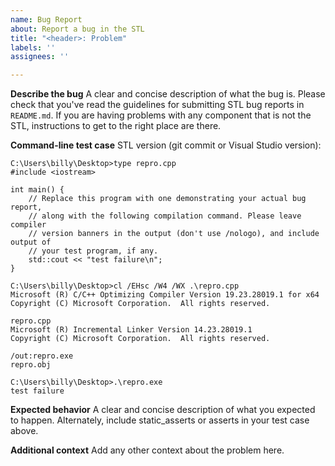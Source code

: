 ```yaml
---
name: Bug Report
about: Report a bug in the STL
title: "<header>: Problem"
labels: ''
assignees: ''

---
```


**Describe the bug**
A clear and concise description of what the bug is. Please check that you've
read the guidelines for submitting STL bug reports in `README.md`. If you are
having problems with any component that is not the STL, instructions to get
to the right place are there.

**Command-line test case**
STL version (git commit or Visual Studio version):

```
C:\Users\billy\Desktop>type repro.cpp
#include <iostream>

int main() {
    // Replace this program with one demonstrating your actual bug report,
    // along with the following compilation command. Please leave compiler
    // version banners in the output (don't use /nologo), and include output of
    // your test program, if any.
    std::cout << "test failure\n";
}

C:\Users\billy\Desktop>cl /EHsc /W4 /WX .\repro.cpp
Microsoft (R) C/C++ Optimizing Compiler Version 19.23.28019.1 for x64
Copyright (C) Microsoft Corporation.  All rights reserved.

repro.cpp
Microsoft (R) Incremental Linker Version 14.23.28019.1
Copyright (C) Microsoft Corporation.  All rights reserved.

/out:repro.exe
repro.obj

C:\Users\billy\Desktop>.\repro.exe
test failure
```

**Expected behavior**
A clear and concise description of what you expected to happen. Alternately,
include static_asserts or asserts in your test case above.

**Additional context**
Add any other context about the problem here.
